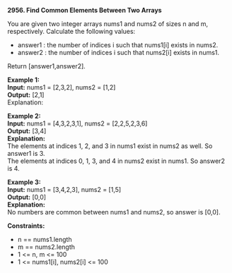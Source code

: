 **2956. Find Common Elements Between Two Arrays**  

You are given two integer arrays nums1 and nums2 of sizes n and m, respectively. Calculate the following values:  
- answer1 : the number of indices i such that nums1[i] exists in nums2.
- answer2 : the number of indices i such that nums2[i] exists in nums1.  

Return [answer1,answer2].

**Example 1:**  
**Input:** nums1 = [2,3,2], nums2 = [1,2]  
**Output:** [2,1]  
Explanation:  

**Example 2:**  
**Input:** nums1 = [4,3,2,3,1], nums2 = [2,2,5,2,3,6]  
**Output:** [3,4]  
**Explanation:**  
The elements at indices 1, 2, and 3 in nums1 exist in nums2 as well. So answer1 is 3.  
The elements at indices 0, 1, 3, and 4 in nums2 exist in nums1. So answer2 is 4.  

**Example 3:**  
**Input:** nums1 = [3,4,2,3], nums2 = [1,5]  
**Output:** [0,0]  
**Explanation:**  
No numbers are common between nums1 and nums2, so answer is [0,0].  

**Constraints:**
- n == nums1.length
- m == nums2.length
- 1 <= n, m <= 100
- 1 <= nums1[i], nums2[i] <= 100